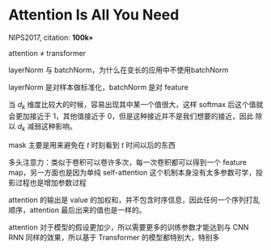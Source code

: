# Attention Is All You Need

NIPS2017, citation: **100k+**

attention $\neq$ transformer




layerNorm 与 batchNorm，为什么在变长的应用中不使用batchNorm


layerNorm 是对样本做标准化，batchNorm 是对 feature


当 $d_k$ 维度比较大的时候，容易出现其中某一个值很大，这样 softmax 后这个值就会更加接近于 1，其他值接近于 0，但是这种接近并不是我们想要的接近，因此 除以 $d_k$ 减弱这种影响。

mask 主要是用来避免在 $t$ 时刻看到 $t$ 时间以后的东西


多头注意力：类似于卷积可以卷许多次，每一次卷积都可以得到一个 feature map，另一方面也是因为单纯 self-attention 这个机制本身没有太多参数可学，投影过程也是增加参数过程


attention 的输出是 value 的加权和，并不包含时序信息，因此任何一个序列打乱顺序，attention 最后出来的值也是一样的。

attention 对于模型的假设更加少，所以需要更多的训练参数才能达到与 CNN RNN 同样的效果，所以基于 Transformer 的模型都特别大，特别多



